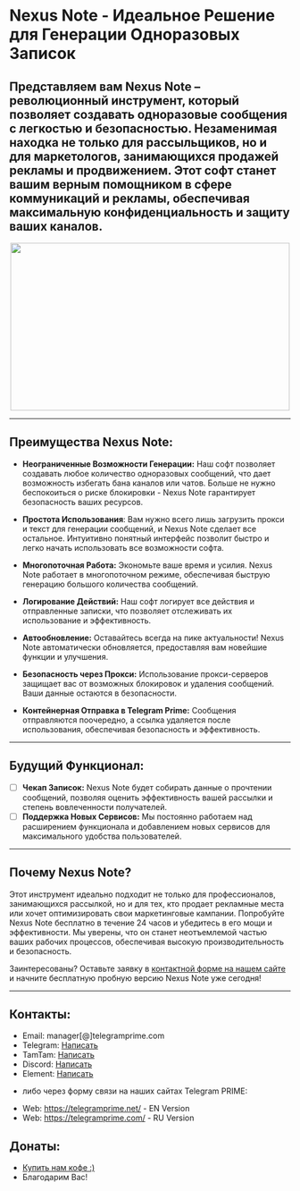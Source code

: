 # Nexus Note - Идеальное Решение для Генерации Одноразовых Записок

## **Представляем вам Nexus Note** – революционный инструмент, который позволяет создавать одноразовые сообщения с легкостью и безопасностью. Незаменимая находка не только для рассыльщиков, но и для маркетологов, занимающихся продажей рекламы и продвижением. Этот софт станет вашим верным помощником в сфере коммуникаций и рекламы, обеспечивая максимальную конфиденциальность и защиту ваших каналов.


<div align="center">
  <img src="https://github.com/user-attachments/assets/d4a81ebf-bc90-421d-a3cb-c73c626e7ab2" width="500" height="300">
</div>

___

## Преимущества Nexus Note:

- **Неограниченные Возможности Генерации:** Наш софт позволяет создавать любое количество одноразовых сообщений, что дает возможность избегать бана каналов или чатов. Больше не нужно беспокоиться о риске блокировки - Nexus Note гарантирует безопасность ваших ресурсов.

- **Простота Использования**: Вам нужно всего лишь загрузить прокси и текст для генерации сообщений, и Nexus Note сделает все остальное. Интуитивно понятный интерфейс позволит быстро и легко начать использовать все возможности софта.

- **Многопоточная Работа:** Экономьте ваше время и усилия. Nexus Note работает в многопоточном режиме, обеспечивая быструю генерацию большого количества сообщений.

- **Логирование Действий:** Наш софт логирует все действия и отправленные записки, что позволяет отслеживать их использование и эффективность.

- **Автообновление:** Оставайтесь всегда на пике актуальности! Nexus Note автоматически обновляется, предоставляя вам новейшие функции и улучшения.

- **Безопасность через Прокси:** Использование прокси-серверов защищает вас от возможных блокировок и удаления сообщений. Ваши данные остаются в безопасности.

- **Контейнерная Отправка в Telegram Prime:** Сообщения отправляются поочередно, а ссылка удаляется после использования, обеспечивая безопасность и эффективность.

___

## Будущий Функционал:
- [ ] **Чекап Записок:** Nexus Note будет собирать данные о прочтении сообщений, позволяя оценить эффективность вашей рассылки и степень вовлеченности получателей.
- [ ] **Поддержка Новых Сервисов:** Мы постоянно работаем над расширением функционала и добавлением новых сервисов для максимального удобства пользователей.

___


## Почему Nexus Note?

Этот инструмент идеально подходит не только для профессионалов, занимающихся рассылкой, но и для тех, кто продает рекламные места или хочет оптимизировать свои маркетинговые кампании. Попробуйте Nexus Note бесплатно в течение 24 часов и убедитесь в его мощи и эффективности. Мы уверены, что он станет неотъемлемой частью ваших рабочих процессов, обеспечивая высокую производительность и безопасность.

Заинтересованы? Оставьте заявку в [контактной форме на нашем сайте](https://telegramprime.com/nexus-note/#trial) и начните бесплатную пробную версию Nexus Note уже сегодня! 


___
##  Контакты:
- Email:    manager[@]telegramprime.com
- Telegram: [Написать](https://telegramprime.com/telegram-contact)
- TamTam:   [Написать](https://telegramprime.com/tamtam-contact)
- Discord:  [Написать](https://telegramprime.com/discord-contact)
- Element:  [Написать](https://telegramprime.com/element-contact)

* либо через форму связи на наших сайтах Telegram PRIME:
- Wеb: https://telegramprime.net/ - EN Version
- Wеb: https://telegramprime.com/ - RU Version


## Донаты:
* [Купить нам кофе :)](https://nowpayments.io/donation/telegramprime)
* Благодарим Вас!
